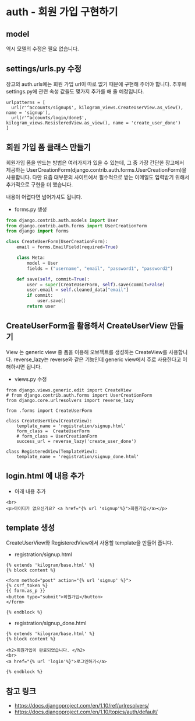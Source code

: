 # auth - 회원 가입 구현하기 

## model
역시 모델의 수정은 필요 없습니다.

## settings/urls.py 수정 

장고의 auth.urls에는 회원 가입 url이 따로 없기 때문에 구현해 주어야 합니다. 추후에 settings.py에 관련 속성 값들도 몇가지 추가를 해 줄 예정입니다.

```
urlpatterns = [
  url(r'^accounts/signup$', kilogram_views.CreateUserView.as_view(), name = 'signup'),
  url(r'^accounts/login/done$', kilogram_views.ResisteredView.as_view(), name = 'create_user_done')
]
```

## 회원 가입 폼 클래스 만들기 

회원가입 폼을 만드는 방법은 여러가지가 있을 수 있는데, 그 중 가장 간단한 장고에서 제공하는 UserCreationForm(django.contrib.auth.forms.UserCreationForm)을 사용합니다.
다만 요즘 대부분의 사이트에서 필수적으로 받는 이메일도 입력받기 위해서 추가적으로 구현을 더 했습니다. 

내용이 어렵다면 넘어가셔도 됩니다. 

- forms.py 생성 

```python
from django.contrib.auth.models import User
from django.contrib.auth.forms import UserCreationForm
from django import forms

class CreateUserForm(UserCreationForm):
    email = forms.EmailField(required=True)

    class Meta:
        model = User
        fields = ("username", "email", "password1", "password2")

    def save(self, commit=True):
        user = super(CreateUserForm, self).save(commit=False)
        user.email = self.cleaned_data["email"]
        if commit:
            user.save()
        return user
```

## CreateUserForm을 활용해서 CreateUserView 만들기

View 는 generic view 중 폼을 이용해 오브젝트를 생성하는 CreateView를 사용합니다.
reverse_lazy는 reverse와 같은 기능인데 generic view에서 주로 사용한다고 이해하시면 됩니다.

- views.py 수정

```
from django.views.generic.edit import CreateView
# from django.contrib.auth.forms import UserCreationForm
from django.core.urlresolvers import reverse_lazy

from .forms import CreateUserForm

class CreateUserView(CreateView):
    template_name = 'registration/signup.html'
    form_class =  CreateUserForm
    # form_class = UserCreationForm
    success_url = reverse_lazy('create_user_done')

class RegisteredView(TemplateView):
    template_name = 'registration/signup_done.html'
```

## login.html 에 내용 추가 

- 아래 내용 추가 
```
<br>
<p>아이디가 없으신가요? <a href="{% url 'signup'%}">회원가입</a></p>
```

## template 생성

CreateUserView와 RegisteredView에서 사용할 template을 만들어 줍니다.

- registration/signup.html

```
{% extends 'kilogram/base.html' %}
{% block content %}

<form method="post" action="{% url 'signup' %}">
{% csrf_token %}
{{ form.as_p }}
<button type="submit">회원가입</button>
</form>

{% endblock %}
```

- registration/signup_done.html
```
{% extends 'kilogram/base.html' %}
{% block content %}

<h2>회원가입이 완료되었습니다. </h2>
<br>
<a href="{% url 'login'%}">로그인하기</a>

{% endblock %}

```


## 참고 링크
- https://docs.djangoproject.com/en/1.10/ref/urlresolvers/
- https://docs.djangoproject.com/en/1.10/topics/auth/default/
